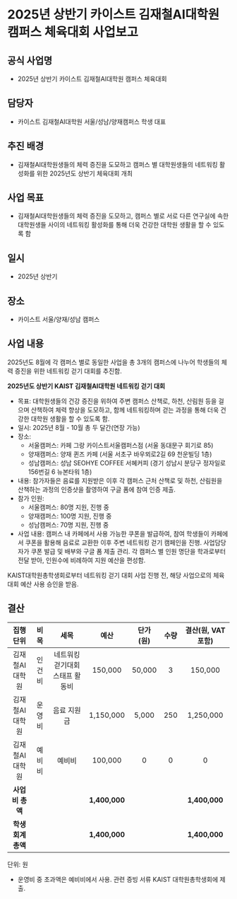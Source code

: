 2025년 상반기 카이스트 김재철AI대학원 캠퍼스 체육대회 사업보고
===

## 공식 사업명
- 2025년 상반기 카이스트 김재철AI대학원 캠퍼스 체육대회
 
## 담당자
- 카이스트 김재철AI대학원 서울/성남/양재캠퍼스 학생 대표

## 추진 배경
- 김재철AI대학원생들의 체력 증진을 도모하고 캠퍼스 별 대학원생들의 네트워킹 활성화를 위한 2025년도 상반기 체육대회 개최

## 사업 목표
- 김재철AI대학원생들의 체력 증진을 도모하고, 캠퍼스 별로 서로 다른 연구실에 속한 대학원생들 사이의 네트워킹 활성화를 통해 더욱 건강한 대학원 생활을 할 수 있도록 함

## 일시
- 2025년 상반기

## 장소
- 카이스트 서울/양재/성남 캠퍼스
 
## 사업 내용

2025년도 8월에 각 캠퍼스 별로 동일한 사업을 총 3개의 캠퍼스에 나누어 학생들의 체력 증진을 위한 네트워킹 걷기 대회를 추진함.

**2025년도 상반기 KAIST 김재철AI대학원 네트워킹 걷기 대회**
-   목표: 대학원생들의 건강 증진을 위하여 주변 캠퍼스 산책로, 하천, 산림원 등을 걸으며 산책하여 체력 향상을 도모하고, 함께 네트워킹하며 걷는 과정을 통해 더욱 건강한 대학원 생활을 할 수 있도록 함.
-   일시: 2025년 8월 - 10월 총 두 달간(연장 가능)
-   장소:
      -   서울캠퍼스: 카페 그랑 카이스트서울캠퍼스점 (서울 동대문구 회기로 85)
      -   양재캠퍼스: 양재 퀸즈 카페 (서울 서초구 바우뫼로2길 69 천운빌딩 1층)
      -   성남캠퍼스: 성남 SEOHYE COFFEE 서혜커피 (경기 성남시 분당구 정자일로156번길 6 뉴본타워 1층)
-   내용: 참가자들은 음료를 지원받은 이후 각 캠퍼스 근처 산책로 및 하천, 산림원을 산책하는 과정의 인증샷을 촬영하여 구글 폼에 참여 인증 제출.
-   참가 인원:
      -   서울캠퍼스: 80명 지원, 진행 중
      -   양재캠퍼스: 100명 지원, 진행 중
      -   성남캠퍼스: 70명 지원, 진행 중
-   사업 내용: 캠퍼스 내 카페에서 사용 가능한 쿠폰을 발급하여, 참여 학생들이 카페에서 쿠폰을 활용해 음료로 교환한 이후 주변 네트워킹 걷기 캠페인을 진행. 사업담당자가 쿠폰 발급 및 배부와 구글 폼 제출 관리. 각 캠퍼스 별 인원 명단을 학과로부터 전달 받아, 인원수에 비례하여 지원 예산을 편성함.

KAIST대학원총학생회로부터 네트워킹 걷기 대회 사업 진행 전, 해당 사업으로의 체육대회 예산 사용 승인을 받음.

## 결산
| 집행단위 | 비목 | 세목 | 예산 | 단가(원) | 수량 | 결산(원, VAT 포함) |
|:--------------------:|:--------:|:------:|:------------------------:|:----------:|:----:|:-----------:|
| 김재철AI대학원 | 인건비 | 네트워킹 걷기대회 스태프 활동비 | 150,000 |  50,000 | 3 | 150,000 | 
| 김재철AI대학원 | 운영비 | 음료 지원금 | 1,150,000 |  5,000 | 250 | 1,250,000 |
| 김재철AI대학원 | 예비비 | 예비비 | 100,000 |  0 | 0 | 0 |
|   **사업비 총액**  |       |       |  **1,400,000**   |      |   | **1,400,000**|
|   **학생회계 총액**  |       |       |  **1,400,000**  |   |     |**1,400,000**|

단위: 원
- 운영비 중 초과액은 예비비에서 사용. 관련 증빙 서류 KAIST 대학원총학생회에 제출.
